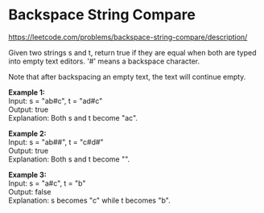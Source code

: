 # Backspace String Compare
https://leetcode.com/problems/backspace-string-compare/description/

Given two strings s and t, return true if they are equal when both are typed into empty text editors. '#' means a backspace character.

Note that after backspacing an empty text, the text will continue empty.

<b>Example 1:</b>\
Input: s = "ab#c", t = "ad#c"\
Output: true\
Explanation: Both s and t become "ac".

<b>Example 2:</b>\
Input: s = "ab##", t = "c#d#"\
Output: true\
Explanation: Both s and t become "".

<b>Example 3:</b>\
Input: s = "a#c", t = "b"\
Output: false\
Explanation: s becomes "c" while t becomes "b".